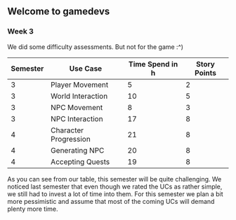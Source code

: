 ## Welcome to gamedevs

### Week 3

We did some difficulty assessments.
But not for the game :^)

| Semester      | Use Case      | Time Spend in h | Story Points |
| ------------- | ------------- | -------------   | ------------- |
| 3 | Player Movement           | 5 | 2 |
| 3 | World Interaction         | 10 | 5 |
| 3 | NPC Movement              | 8 | 3 |
| 3 | NPC Interaction           | 17 | 8 |
| 4 | Character Progression     | 21 | 8 |
| 4 | Generating NPC            | 20 | 8 |
| 4 | Accepting Quests          | 19 | 8 |

As you can see from our table, this semester will be quite challenging.
We noticed last semester that even though we rated the UCs as rather simple, we still had to invest a lot of time into them.
For this semester we plan a bit more pessimistic and assume that most of the coming UCs will demand plenty more time.

<script "https://cdnjs.cloudflare.com/ajax/libs/mermaid/9.0.1/mermaid.core.js">

```mermaid!
pie title Pets adopted by volunteers
  "Dogs" : 386
  "Cats" : 85
  "Rats" : 35
```

- [back](https://albgei.github.io/gamedevs/index)

<script src="https://utteranc.es/client.js"
        repo="albgei/gamedevs"
        issue-term="pathname"
        label="commentary_"
        theme="github-dark"
        crossorigin="anonymous"
        async>
